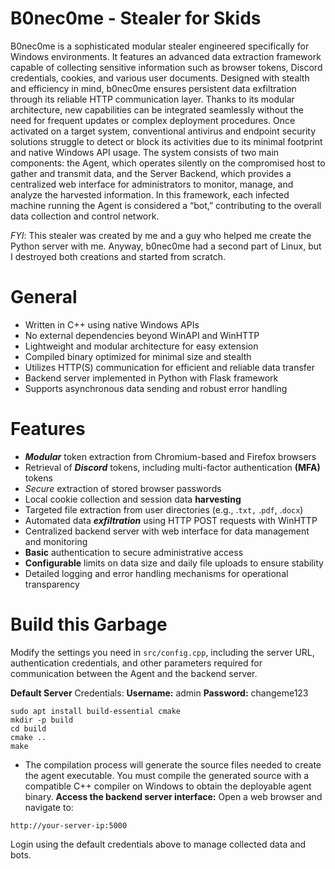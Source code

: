 # B0nec0me - Stealer for Skids
B0nec0me is a sophisticated modular stealer engineered specifically for Windows environments. It features an advanced data extraction framework capable of collecting sensitive information such as browser tokens, Discord credentials, cookies, and various user documents. Designed with stealth and efficiency in mind, b0nec0me ensures persistent data exfiltration through its reliable HTTP communication layer. Thanks to its modular architecture, new capabilities can be integrated seamlessly without the need for frequent updates or complex deployment procedures. Once activated on a target system, conventional antivirus and endpoint security solutions struggle to detect or block its activities due to its minimal footprint and native Windows API usage. The system consists of two main components: the Agent, which operates silently on the compromised host to gather and transmit data, and the Server Backend, which provides a centralized web interface for administrators to monitor, manage, and analyze the harvested information. In this framework, each infected machine running the Agent is considered a “bot,” contributing to the overall data collection and control network.

*FYI*: This stealer was created by me and a guy who helped me create the Python server with me. Anyway, b0nec0me had a second part of Linux, but I destroyed both creations and started from scratch.

# General
- Written in C++ using native Windows APIs
- No external dependencies beyond WinAPI and WinHTTP
- Lightweight and modular architecture for easy extension
- Compiled binary optimized for minimal size and stealth
- Utilizes HTTP(S) communication for efficient and reliable data transfer
- Backend server implemented in Python with Flask framework
- Supports asynchronous data sending and robust error handling

# Features
- ***Modular*** token extraction from Chromium-based and Firefox browsers
- Retrieval of ***Discord*** tokens, including multi-factor authentication **(MFA)** tokens
- *Secure* extraction of stored browser passwords
- Local cookie collection and session data **harvesting**
- Targeted file extraction from user directories (e.g., .`txt,` .`pdf`, .`docx`)
- Automated data ***exfiltration*** using HTTP POST requests with WinHTTP
- Centralized backend server with web interface for data management and monitoring
- **Basic** authentication to secure administrative access
- **Configurable** limits on data size and daily file uploads to ensure stability
- Detailed logging and error handling mechanisms for operational transparency

# **Build this Garbage**
Modify the settings you need in `src/config.cpp`, including the server URL, authentication credentials, and other parameters required for communication between the Agent and the backend server.

**Default Server** Credentials:
**Username:** admin
**Password:** changeme123

```ssh
sudo apt install build-essential cmake
mkdir -p build
cd build
cmake ..
make
```
- The compilation process will generate the source files needed to create the agent executable. You must compile the generated source with a compatible C++ compiler on Windows to obtain the deployable agent binary.
**Access the backend server interface:**
Open a web browser and navigate to:

```ssh
http://your-server-ip:5000
```

Login using the default credentials above to manage collected data and bots.
